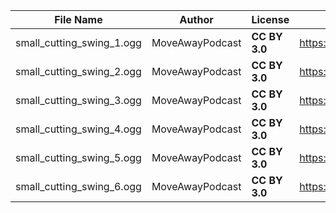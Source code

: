 | File Name        | Author   | License   | Link                            |
|------------------|----------|-----------|---------------------------------|
| small_cutting_swing_1.ogg | MoveAwayPodcast | **CC BY 3.0** | https://freesound.org/people/MoveAwayPodcast/sounds/555732/ |
| small_cutting_swing_2.ogg | MoveAwayPodcast | **CC BY 3.0** | https://freesound.org/people/MoveAwayPodcast/sounds/555732/ |
| small_cutting_swing_3.ogg | MoveAwayPodcast | **CC BY 3.0** | https://freesound.org/people/MoveAwayPodcast/sounds/555732/ |
| small_cutting_swing_4.ogg | MoveAwayPodcast | **CC BY 3.0** | https://freesound.org/people/MoveAwayPodcast/sounds/555732/ |
| small_cutting_swing_5.ogg | MoveAwayPodcast | **CC BY 3.0** | https://freesound.org/people/MoveAwayPodcast/sounds/555732/ |
| small_cutting_swing_6.ogg | MoveAwayPodcast | **CC BY 3.0** | https://freesound.org/people/MoveAwayPodcast/sounds/555732/ |
